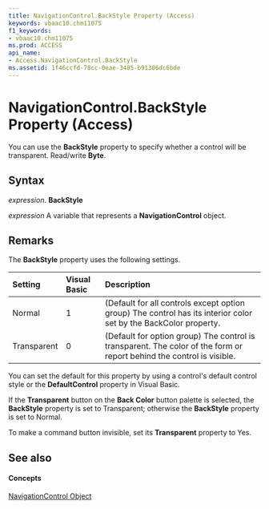 ```yaml
---
title: NavigationControl.BackStyle Property (Access)
keywords: vbaac10.chm11075
f1_keywords:
- vbaac10.chm11075
ms.prod: ACCESS
api_name:
- Access.NavigationControl.BackStyle
ms.assetid: 1f46ccfd-78cc-0eae-3485-b91306dc6bde
---
```



# NavigationControl.BackStyle Property (Access)

You can use the  **BackStyle** property to specify whether a control will be transparent. Read/write **Byte**.


## Syntax

 _expression_. **BackStyle**

 _expression_ A variable that represents a **NavigationControl** object.


## Remarks

The  **BackStyle** property uses the following settings.



|**Setting**|**Visual Basic**|**Description**|
|:-----|:-----|:-----|
|Normal|1|(Default for all controls except option group) The control has its interior color set by the BackColor property.|
|Transparent|0|(Default for option group) The control is transparent. The color of the form or report behind the control is visible.|
You can set the default for this property by using a control's default control style or the  **DefaultControl** property in Visual Basic.

If the  **Transparent** button on the **Back Color** button palette is selected, the **BackStyle** property is set to Transparent; otherwise the **BackStyle** property is set to Normal.

To make a command button invisible, set its  **Transparent** property to Yes.


## See also


#### Concepts


[NavigationControl Object](navigationcontrol-object-access.md)

